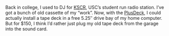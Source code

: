Back in college, I used to DJ for [KSCR](http://kscr.org/), USC’s
student run radio station. I’ve got a bunch of old cassette of my
“work”. Now, with the
[PlusDeck](http://www.thinkgeek.com/computing/drives/6908/), I could
actually install a tape deck in a free 5.25″ drive bay of my home
computer. But for \$150, I think I’d rather just plug my old tape deck
from the garage into the sound card.
